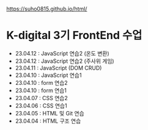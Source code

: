 https://suho0815.github.io/html/

# K-digital 3기 FrontEnd 수업
+ 23.04.12 : JavaScript 연습2 (온도 변환)
+ 23.04.12 : JavaScript 연습2 (주사위 게임)
+ 23.04.11 : JavaScript (DOM CRUD)
+ 23.04.10 : JavaScript 연습1 
+ 23.04.10 : form 연습2
+ 23.04.10 : form 연습1
+ 23.04.07 : CSS 연습2
+ 23.04.06 : CSS 연습1
+ 23.04.05 : HTML 및 Git 연습
+ 23.04.04 : HTML 구조 연습
